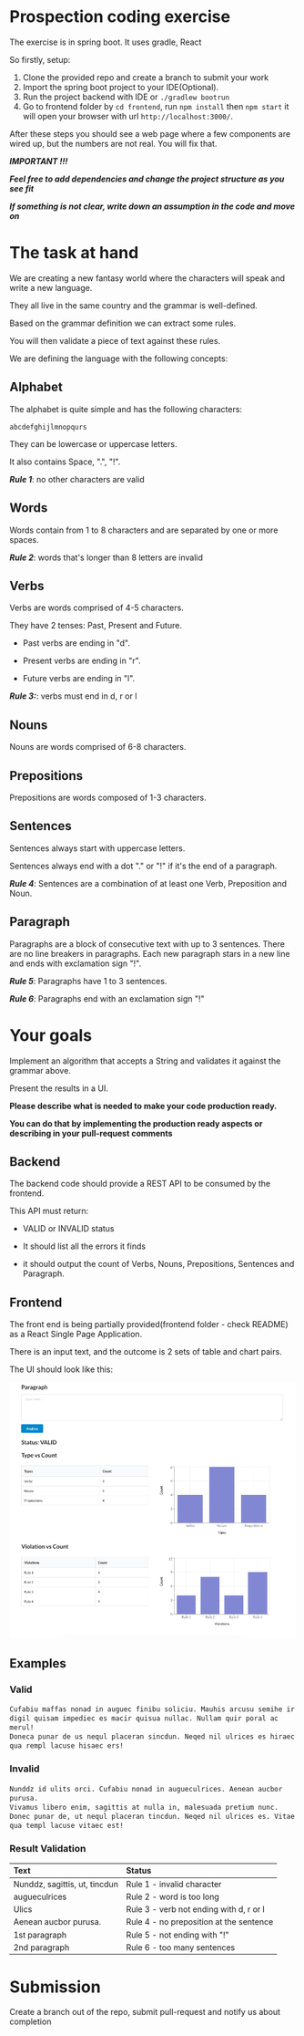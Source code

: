 # Prospection coding exercise #

The exercise is in spring boot. It uses gradle, React

So firstly, setup:

1. Clone the provided repo and create a branch to submit your work
2. Import the spring boot project to your IDE(Optional).
3. Run the project backend with IDE or `./gradlew bootrun`
4. Go to frontend folder by `cd frontend`, run `npm install` then `npm start` it will open your browser with url `http://localhost:3000/`.
 
After these steps you should see a web page where a few components are wired up, but the numbers are not real. You will fix that.

**_IMPORTANT !!!_**

**_Feel free to add dependencies and change the project structure as you see fit_**

**_If something is not clear, write down an assumption in the code and move on_**
     
# The task at hand

We are creating a new fantasy world where the characters will speak and write a new language.

They all live in the same country and the grammar is well-defined.

Based on the grammar definition we can extract some rules.

You will then validate a piece of text against these rules.

We are defining the language with the following concepts:

## Alphabet

The alphabet is quite simple and has the following characters:

    abcdefghijlmnopqurs

They can be lowercase or uppercase letters.

It also contains Space, ".", "!".

**_Rule 1_**: no other characters are valid

## Words

Words contain from 1 to 8 characters and are separated by one or more spaces.

**_Rule 2_**: words that's longer than 8 letters are invalid

## Verbs

Verbs are words comprised of 4-5 characters.

They have 2 tenses: Past, Present and Future.

* Past verbs are ending in "d".

* Present verbs are ending in "r".

* Future verbs are ending in "l".

**_Rule 3:_**: verbs must end in d, r or l

## Nouns

Nouns are words comprised of 6-8 characters.

## Prepositions

Prepositions are words composed of 1-3 characters.

## Sentences

Sentences always start with uppercase letters.

Sentences always end with a dot "." or "!" if it's the end of a paragraph.

**_Rule 4_**: Sentences are a combination of at least one Verb, Preposition and Noun.

## Paragraph

Paragraphs are a block of consecutive text with up to 3 sentences. There are no line breakers in paragraphs.
Each new paragraph stars in a new line and ends with exclamation sign "!".

**_Rule 5_**: Paragraphs have 1 to 3 sentences.

**_Rule 6_**: Paragraphs end with an exclamation sign "!"

# Your goals

Implement an algorithm that accepts a String and validates it against the grammar above.

Present the results in a UI.

**Please describe what is needed to make your code production ready.**

**You can do that by implementing the production ready aspects or describing in your pull-request comments**  

## Backend

The backend code should provide a REST API to be consumed by the frontend.

This API must return:

* VALID or INVALID status

* It should list all the errors it finds 

* it should output the count of Verbs, Nouns, Prepositions, Sentences and Paragraph.

## Frontend

The front end is being partially provided(frontend folder - check README) as a React Single Page Application.

There is an input text, and the outcome is 2 sets of table and chart pairs.

The UI should look like this:

![image alt text](ui.png)

## Examples

### Valid


    Cufabiu maffas nonad in auguec finibu soliciu. Mauhis arcusu semihe ir digil quisam impediec es macir quisua nullac. Nullam quir poral ac merul!
    Doneca punar de us nequl placeran sincdun. Neqed nil ulrices es hiraec qua rempl lacuse hisaec ers!


### Invalid

    Nunddz id ulits orci. Cufabiu nonad in augueculrices. Aenean aucbor purusa.
    Vivamus libero enim, sagittis at nulla in, malesuada pretium nunc. Donec punar de, ut nequl placeran tincdun. Neqed nil ulrices es. Vitae qua templ lacuse vitaec est!
    
### Result Validation

Text | Status
:--- | :---  
Nunddz, sagittis, ut, tincdun | Rule 1 - invalid character
augueculrices | Rule 2 - word is too long
Ulics | Rule 3 - verb not ending with d, r or l
Aenean aucbor purusa. | Rule 4 - no preposition at the sentence
1st paragraph | Rule 5 - not ending with "!"
2nd paragraph | Rule 6 - too many sentences

# Submission

Create a branch out of the repo, submit pull-request and notify us about completion
